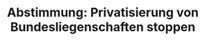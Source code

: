 ---
abstimmung:
  abstimmung: 2
  bundestagssitzung: 193
  legislaturperiode: 18
categories:
- Haushalt
data:
- title: Abstimmungsergebnis 20160929_2-data.pdf
  url: /res/abstimmungsliste/20160929_2-data.pdf
- title: Abstimmungsergebnis 20160929_2_xls-data.csv
  url: /res/abstimmungsliste/analyses/20160929_2_xls-data.csv
documents:
- local: /res/abstimmungsdaten/018-193-02/1804419.pdf
  title: Drucksache 18/04419.pdf
  url: http://dip21.bundestag.de/dip21/btd/18/044/1804419.pdf
- local: /res/abstimmungsdaten/018-193-02/1806686.pdf
  title: Drucksache 18/06686.pdf
  url: http://dip21.bundestag.de/dip21/btd/18/066/1806686.pdf
ergebnis:
  cdu/csu:
    enthaltung: 0
    gesamt: 310
    ja: 291
    nein: 0
    nichtabgegeben: 19
    ungueltig: 0
  die.linke:
    enthaltung: 0
    gesamt: 64
    ja: 0
    nein: 57
    nichtabgegeben: 7
    ungueltig: 0
  file: 20160929_2_xls-data.csv
  gruenen:
    enthaltung: 57
    gesamt: 63
    ja: 0
    nein: 0
    nichtabgegeben: 6
    ungueltig: 0
  spd:
    enthaltung: 0
    gesamt: 193
    ja: 175
    nein: 0
    nichtabgegeben: 18
    ungueltig: 0
layout: abstimmung
links:
- title: https://www.bundestag.de/parlament/plenum/abstimmung/abstimmung?id=420
  url: https://www.bundestag.de/parlament/plenum/abstimmung/abstimmung?id=420
preview: "Deutscher Bundestag\n\n193. Sitzung des Deutschen Bundestages\nam Donnerstag,\
  \ 29.September 2016\n\nEndg\xFCltiges Ergebnis der Namentlichen Abstimmung Nr. 2\n\
  \nBeschlussempfehlung des Haushaltsausschusses (8. Ausschuss)\nzu dem Antrag der\
  \ Abgeordneten Dr. Gesine L\xF6tzsch, Heidrun Bluhm, Caren Lay, weiterer\nAbgeordneter\
  \ und der Fraktion DIE LINKE.\nPrivatisierung von Bundesliegenschaften stoppen -\
  \ Liegenschaftspolitik des Bundes\nnachhaltig reformieren\n- Drucksachen 18/4419\
  \ und 18/6686 -\n\nAbgegebene Stimmen insgesamt:\n\n580\n\nNicht abgegebene Stimmen:\n\
  Ja-Stimmen:\n\n50\n466\n\nNein-Stimmen:\n\n57\n\nEnthaltungen:\n\n57\n\nUng\xFC\
  ltige:\n\nBerlin, den 29.09.2016\n\n0\n\nBeginn: 12:23\nEnde: 12:25\n"
tags:
- Liegenschaften
- Wohnen
- Immobilien
title: 'Abstimmung: Privatisierung von Bundesliegenschaften stoppen'
---